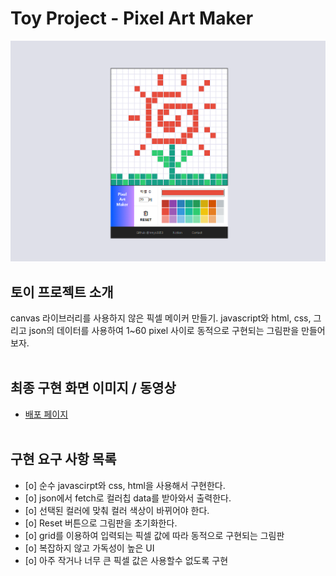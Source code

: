 # Toy Project - Pixel Art Maker

![pixel-art-maker](/coverimg.PNG)

## 토이 프로젝트 소개

canvas 라이브러리를 사용하지 않은 픽셀 메이커 만들기.
javascript와 html, css, 그리고 json의 데이터를 사용하여
1~60 pixel 사이로 동적으로 구현되는 그림판을 만들어보자.
<br>
<br>

## 최종 구현 화면 이미지 / 동영상

- [배포 페이지](https://-----------/)
  <br>
  <br>

## 구현 요구 사항 목록

- [o] 순수 javascirpt와 css, html을 사용해서 구현한다.
- [o] json에서 fetch로 컬러칩 data를 받아와서 출력한다.
- [o] 선택된 컬러에 맞춰 컬러 색상이 바뀌어야 한다.
- [o] Reset 버튼으로 그림판을 초기화한다.
- [o] grid를 이용하여 입력되는 픽셀 값에 따라 동적으로 구현되는 그림판
- [o] 복잡하지 않고 가독성이 높은 UI
- [o] 아주 작거나 너무 큰 픽셀 값은 사용할수 없도록 구현

